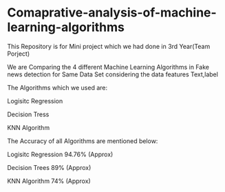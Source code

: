# Comaprative-analysis-of-machine-learning-algorithms
This Repository is for Mini project which we had done in 3rd Year(Team Porject)

We are Comparing the 4 different Machine Learning Algorithms in Fake news detection for Same Data Set considering the data features Text,label

The Algorithms which we used are: 

Logisitc Regression

Decision Tress 

KNN Algorithm



 The Accuracy of all Algorithms  are mentioned below:


Logisitc Regression                 94.76% (Approx)

Decision Trees                      89%    (Approx)

KNN Algorithm                       74%    (Approx)
